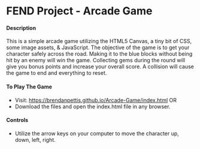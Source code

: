 # FEND Project - Arcade Game

#### Description
This is a simple arcade game utilizing the HTML5 Canvas, a tiny bit of CSS, some image assets, & JavaScript.
The objective of the game is to get your character safely across the road.
Making it to the blue blocks without being hit by an enemy will win the game.
Collecting gems during the round will give you bonus points and increase your overall score.
A collision will cause the game to end and everything to reset.

#### To Play The Game
- Visit: https://brendanpettis.github.io/Arcade-Game/index.html 
OR
- Download the files and open the index.html file in any browser.

#### Controls
- Utilize the arrow keys on your computer to move the character up, down, left, right.